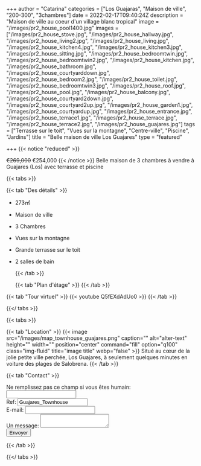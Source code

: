 +++
author = "Catarina"
categories = ["Los Guajaras", "Maison de ville", "200-300", "3chambres"]
date = 2022-02-17T09:40:24Z
description = "Maison de ville au coeur d'un village blanc tropical"
image = "/images/pr2_house_pool1400.jpg"
images = ["/images/pr2_house_stove.jpg", "/images/pr2_house_hallway.jpg", "/images/pr2_house_living2.jpg", "/images/pr2_house_living.jpg", "/images/pr2_house_kitchen4.jpg", "/images/pr2_house_kitchen3.jpg", "/images/pr2_house_sitting.jpg", "/images/pr2_house_bedroomtwin.jpg", "/images/pr2_house_bedroomtwin2.jpg", "/images/pr2_house_kitchen.jpg", "/images/pr2_house_bathroom.jpg", "/images/pr2_house_courtyarddown.jpg", "/images/pr2_house_bedroom2.jpg", "/images/pr2_house_toilet.jpg", "/images/pr2_house_bedroomtwin3.jpg", "/images/pr2_house_roof.jpg", "/images/pr2_house_pool.jpg", "/images/pr2_house_balcony.jpg", "/images/pr2_house_courtyard2down.jpg", "/images/pr2_house_courtyard2up.jpg", "/images/pr2_house_garden1.jpg", "/images/pr2_house_courtyardup.jpg", "/images/pr2_house_entrance.jpg", "/images/pr2_house_terrace1.jpg", "/images/pr2_house_terrace.jpg", "/images/pr2_house_terrace2.jpg", "/images/pr2_house_guajares.jpg"]
tags = ["Terrasse sur le toit", "Vues sur la montagne", "Centre-ville", "Piscine", "Jardins"]
title = "Belle maison de ville Los Guajares"
type = "featured"

+++
{{< notice "reduced" >}}

<s>€269,000</s> €254,000 {{< /notice >}} Belle maison de 3 chambres à vendre à Guajares (Los) avec terrasse et piscine
 

{{< tabs >}}

{{< tab "Des détails" >}}

* 273&#x33A1;
* Maison de ville
* 3 Chambres
* Vues sur la montagne
* Grande terrasse sur le toit
* 2 salles de bain

  {{< /tab >}}

  {{< tab "Plan d'étage" >}}  {{< /tab >}}

{{< tab "Tour virtuel" >}} {{< youtube Q5fEXdAdUo0 >}} {{< /tab >}}

{{</ tabs >}}

{{< tabs >}}


{{< tab "Location" >}} {{< image src="/images/map_townhouse_guajares.png" caption="" alt="alter-text" height="" width="" position="center" command="fill" option="q100" class="img-fluid" title="image title" webp="false" >}} Situé au cœur de la jolie petite ville perchée, Los Guajares, à seulement quelques minutes en voiture des plages de Salobrena. {{< /tab >}}

{{< tab "Contact" >}} <form name="propertyContact" method="POST" netlify-honeypot="bot-field" data-netlify="true">
<div class="form-group">
<label>Ne remplissez pas ce champ si vous êtes humain: <input name="bot-field" /></label>
</div>
<div class="form-group">
<label>Ref: <input name="property-ref" class="form-control" value="Guajares_Townhouse" readonly/></label>
</div>
<div class="form-group">
<label>E-mail: <input type="text" class="form-control" name="email" /></label>
</div>
<div class="form-group">
<label>Un message: </label> <textarea name="message" class="form-control"></textarea>
</div>
<button type="submit" class="btn btn-primary">Envoyer</button>
</form> {{< /tab >}}

{{</ tabs >}}